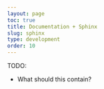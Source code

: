 ```yaml
---
layout: page
toc: true
title: Documentation + Sphinx
slug: sphinx
type: development
order: 10
---
```


TODO: 
- What should this contain?